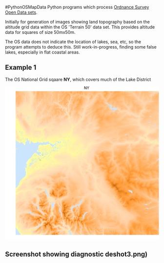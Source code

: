 #PythonOSMapData
Python programs which process [Ordnance Survey Open Data sets](https://www.ordnancesurvey.co.uk/opendatadownload/products.html). 

Initially for generation of images showing land topography based on the altitude grid data within the OS 'Terrain 50' data set. This provides altitude data for squares of size 50mx50m. 

The OS data does not indicate the location of lakes, sea, etc, so the program attempts to deduce this. Still work-in-progress, finding some false lakes, especially in flat coastal areas.

## Example 1 ##

The OS National Grid sqaare **NY**, which covers much of the Lake District 

![ss0](PythonOSMapData/examples/NY.png)

## Screenshot showing diagnostic deshot3.png)


